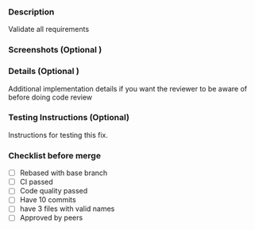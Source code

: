 ### Description
Validate all requirements

### Screenshots (Optional )

### Details (Optional )
Additional implementation details if you want the reviewer to be aware of before doing code review

### Testing Instructions (Optional)
Instructions for testing this fix.

### Checklist before merge
- [ ] Rebased with base branch
- [ ] CI passed
- [ ] Code quality passed
- [ ] Have 10 commits
- [ ] have 3 files with valid names
- [ ]  Approved by peers

